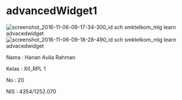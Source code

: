 # advancedWidget1

![screenshot_2016-11-06-09-17-34-300_id sch smktelkom_mlg learn advacedwidget](https://cloud.githubusercontent.com/assets/21304049/20034942/d71e45f8-a403-11e6-9ee2-168c71976f90.png)
![screenshot_2016-11-06-09-18-28-490_id sch smktelkom_mlg learn advacedwidget](https://cloud.githubusercontent.com/assets/21304049/20034947/e908ebb0-a403-11e6-8c18-33626df8a790.png)

Nama  : Hanan Aulia Rahman

Kelas : XII_RPL 1

No    : 20

NIS   : 4354/1252.070
